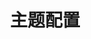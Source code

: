 ---
title: 主题配置
group: 
  title: 开发指南
  path: /docs
  order: 2
nav:
  title: 介绍
  path: /components
order: 0
---